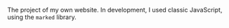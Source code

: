 The project of my own website. In development, I used classic JavaScript, using the `marked` library.